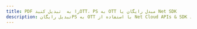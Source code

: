 ---title: PDF را به  تبدیل کنیدOTT، PS به OTT مبدل رایگان یا Net SDKdescription: تبدیل رایگانPS به OTT با استفاده از Net Cloud APIs & SDK همچنین اسناد PDF را در Cloud ایجاد، ویرایش و رندر کنید.---